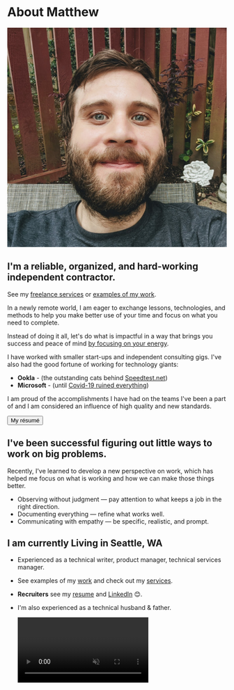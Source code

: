 # About Matthew

![author](../src/assets/images/author.jpg)

## I'm a reliable, organized, and hard-working independent contractor.

See my [freelance services](/services) or [examples of my work](/work).

In a newly remote world, I am eager to exchange lessons, technologies, and methods to help you make better use of your time and focus on what you need to complete.

Instead of doing it all, let's do what is impactful in a way that brings you success and peace of mind [by focusing on your energy](/how-to-plan-your-day-so-your-creativity-and-focus-will-flourish/).

I have worked with smaller start-ups and independent consulting gigs. I've also had the good fortune of working for technology giants:

- **Ookla** - (the outstanding cats behind [Speedtest.net](http://speedtest.net/))
- **Microsoft** - (until [Covid-19 ruined everything](/how-covid-19-ruined-everything/))

I am proud of the accomplishments I have had on the teams I've been a part of and I am considered an influence of high quality and new standards.

<a class="link-button" href="/resume"><button>My résumé</button></a>

## I've been successful figuring out little ways to work on big problems.

Recently, I've learned to develop a new perspective on work, which has helped me focus on what is working and how we can make those things better.

- Observing without judgment — pay attention to what keeps a job in the right direction.
- Documenting everything — refine what works well.
- Communicating with empathy — be specific, realistic, and prompt.

## I am currently Living in Seattle, WA

- Experienced as a technical writer, product manager, technical services manager.
- See examples of my [work](/work) and check out my [services](/services).
- **Recruiters** see my [resume](/resume) and [LinkedIn](https://linkedin.com/in/watthem) 😊.
- I'm also experienced as a technical husband & father.

  <video preload loop muted autoplay src="/seattle.mp4"></video>
